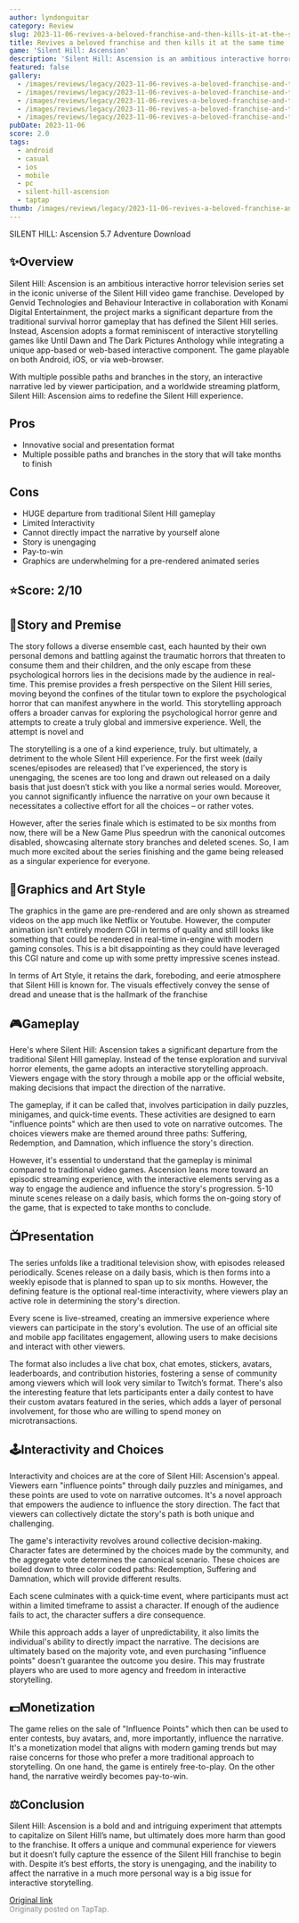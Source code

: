 ```yaml
---
author: lyndonguitar
category: Review
slug: 2023-11-06-revives-a-beloved-franchise-and-then-kills-it-at-the-same-time-review-silent-hill-asce
title: Revives a beloved franchise and then kills it at the same time | Review - Silent Hill Ascension
game: 'Silent Hill: Ascension'
description: 'Silent Hill: Ascension is an ambitious interactive horror television series set in the iconic universe of the Silent Hill video game franchise. Developed by Genvid Technologies and Behaviour Interactive in collaboration with Konami Digital Entertainment, the project marks a significant departure from the traditional survival horror gameplay that has defined the Silent Hill series. Instead, Ascension adopts a format reminiscent of interactive storytelling games like Until Dawn and The Dark Pictures Anthology while integrating a unique app-based or web-based interactive component. The game playable on both Android, iOS, or via web-browser.'
featured: false
gallery:
  - /images/reviews/legacy/2023-11-06-revives-a-beloved-franchise-and-then-kills-it-at-the-same-time--review---silent-hill-asce-0.avif
  - /images/reviews/legacy/2023-11-06-revives-a-beloved-franchise-and-then-kills-it-at-the-same-time--review---silent-hill-asce-1.avif
  - /images/reviews/legacy/2023-11-06-revives-a-beloved-franchise-and-then-kills-it-at-the-same-time--review---silent-hill-asce-2.avif
  - /images/reviews/legacy/2023-11-06-revives-a-beloved-franchise-and-then-kills-it-at-the-same-time--review---silent-hill-asce-3.avif
  - /images/reviews/legacy/2023-11-06-revives-a-beloved-franchise-and-then-kills-it-at-the-same-time--review---silent-hill-asce-4.avif
pubDate: 2023-11-06
score: 2.0
tags:
  - android
  - casual
  - ios
  - mobile
  - pc
  - silent-hill-ascension
  - taptap
thumb: /images/reviews/legacy/2023-11-06-revives-a-beloved-franchise-and-then-kills-it-at-the-same-time--review---silent-hill-asce-0.avif
---
```


SILENT HILL: Ascension
5.7
Adventure
Download


## ✨Overview

Silent Hill: Ascension is an ambitious interactive horror television series set in the iconic universe of the Silent Hill video game franchise. Developed by Genvid Technologies and Behaviour Interactive in collaboration with Konami Digital Entertainment, the project marks a significant departure from the traditional survival horror gameplay that has defined the Silent Hill series. Instead, Ascension adopts a format reminiscent of interactive storytelling games like Until Dawn and The Dark Pictures Anthology while integrating a unique app-based or web-based interactive component. The game playable on both Android, iOS, or via web-browser.

With multiple possible paths and branches in the story, an interactive narrative led by viewer participation, and a worldwide streaming platform, Silent Hill: Ascension aims to redefine the Silent Hill experience.




## Pros
- Innovative social and presentation format
- Multiple possible paths and branches in the story that will take months to finish
## Cons
- HUGE departure from traditional Silent Hill gameplay
- Limited Interactivity
- Cannot directly impact the narrative by yourself alone
- Story is unengaging
- Pay-to-win
- Graphics are underwhelming for a pre-rendered animated series



## ⭐️Score: 2/10


## 📖Story and Premise

The story follows a diverse ensemble cast, each haunted by their own personal demons and battling against the traumatic horrors that threaten to consume them and their children, and the only escape from these psychological horrors lies in the decisions made by the audience in real-time. This premise provides a fresh perspective on the Silent Hill series, moving beyond the confines of the titular town to explore the psychological horror that can manifest anywhere in the world. This storytelling approach offers a broader canvas for exploring the psychological horror genre and attempts to create a truly global and immersive experience. Well, the attempt is novel and

The storytelling is a one of a kind experience, truly. but ultimately, a detriment to the whole Silent Hill experience. For the first week (daily scenes/episodes are released) that I’ve experienced, the story is unengaging, the scenes are too long and drawn out released on a daily basis that just doesn’t stick with you like a normal series would. Moreover, you cannot significantly influence the narrative on your own because it necessitates a collective effort for all the choices – or rather votes.

However, after the series finale which is estimated to be six months from now, there will be a New Game Plus speedrun with the canonical outcomes disabled, showcasing alternate story branches and deleted scenes. So, I am much more excited about the series finishing and the game being released as a singular experience for everyone.


## 🎨Graphics and Art Style

The graphics in the game are pre-rendered and are only shown as streamed videos on the app much like Netflix or Youtube. However, the computer animation isn't entirely modern CGI in terms of quality and still looks like something that could be rendered in real-time in-engine with modern gaming consoles. This is a bit disappointing as they could have leveraged this CGI nature and come up with some pretty impressive scenes instead.

In terms of Art Style, it retains the dark, foreboding, and eerie atmosphere that Silent Hill is known for. The visuals effectively convey the sense of dread and unease that is the hallmark of the franchise


## 🎮Gameplay

Here's where Silent Hill: Ascension takes a significant departure from the traditional Silent Hill gameplay. Instead of the tense exploration and survival horror elements, the game adopts an interactive storytelling approach. Viewers engage with the story through a mobile app or the official website, making decisions that impact the direction of the narrative.

The gameplay, if it can be called that, involves participation in daily puzzles, minigames, and quick-time events. These activities are designed to earn "influence points" which are then used to vote on narrative outcomes. The choices viewers make are themed around three paths: Suffering, Redemption, and Damnation, which influence the story's direction.

However, it's essential to understand that the gameplay is minimal compared to traditional video games. Ascension leans more toward an episodic streaming experience, with the interactive elements serving as a way to engage the audience and influence the story's progression. 5-10 minute scenes release on a daily basis, which forms the on-going story of the game, that is expected to take months to conclude.


## 📺Presentation

The series unfolds like a traditional television show, with episodes released periodically. Scenes release on a daily basis, which is then forms into a weekly episode that is planned to span up to six months. However, the defining feature is the optional real-time interactivity, where viewers play an active role in determining the story's direction.

Every scene is live-streamed, creating an immersive experience where viewers can participate in the story's evolution. The use of an official site and mobile app facilitates engagement, allowing users to make decisions and interact with other viewers.

The format also includes a live chat box, chat emotes, stickers, avatars, leaderboards, and contribution histories, fostering a sense of community among viewers which will look very similar to Twitch’s format. There's also the interesting feature that lets participants enter a daily contest to have their custom avatars featured in the series, which adds a layer of personal involvement, for those who are willing to spend money on microtransactions.


## 🕹Interactivity and Choices

Interactivity and choices are at the core of Silent Hill: Ascension's appeal. Viewers earn "influence points" through daily puzzles and minigames, and these points are used to vote on narrative outcomes. It's a novel approach that empowers the audience to influence the story direction. The fact that viewers can collectively dictate the story's path is both unique and challenging.

The game's interactivity revolves around collective decision-making. Character fates are determined by the choices made by the community, and the aggregate vote determines the canonical scenario. These choices are boiled down to three color coded paths: Redemption, Suffering and Damnation, which will provide different results.

Each scene culminates with a quick-time event, where participants must act within a limited timeframe to assist a character. If enough of the audience fails to act, the character suffers a dire consequence.

While this approach adds a layer of unpredictability, it also limits the individual's ability to directly impact the narrative. The decisions are ultimately based on the majority vote, and even purchasing "influence points" doesn't guarantee the outcome you desire. This may frustrate players who are used to more agency and freedom in interactive storytelling.


## 💵Monetization

The game relies on the sale of "Influence Points" which then can be used to enter contests, buy avatars, and, more importantly, influence the narrative. It's a monetization model that aligns with modern gaming trends but may raise concerns for those who prefer a more traditional approach to storytelling. On one hand, the game is entirely free-to-play. On the other hand, the narrative weirdly becomes pay-to-win.


## ⚖️Conclusion

Silent Hill: Ascension is a bold and and intriguing experiment that attempts to capitalize on Silent Hill’s name, but ultimately does more harm than good to the franchise. It offers a unique and communal experience for viewers but it doesn’t fully capture the essence of the Silent Hill franchise to begin with. Despite it’s best efforts, the story is unengaging, and the inability to affect the narrative in a much more personal way is a big issue for interactive storytelling.

[Original link](https://www.taptap.io/post/6517006)<br><span style="font-size: 0.95em; color: #888;">Originally posted on TapTap.</span>